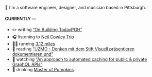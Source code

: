 👋 I'm a software engineer, designer, and musician based in Pittsburgh.

#### CURRENTLY —

* ✏️ writing [“On Building TodayPGH”](https://amoscato.com/journal/on-building-todaypgh/)
* 🎧 listening to [Neil Cowley Trio](https://www.last.fm/music/Neil+Cowley+Trio/_/Portal)
* 🏃‍♂️ running [3.12 miles](https://www.strava.com/activities/4289316018)
* 📘 reading [“UZMO - Denken mit dem Stift Visuell präsentieren dokumentieren und”](https://www.goodreads.com/book/show/22713395-uzmo---denken-mit-dem-stift-visuell-pr-sentieren-dokumentieren-und)
* 🍿 watching [“An approach to automated caching for public &amp; private GraphQL APIs”](https://youtu.be/HJPYnUT5unw)
* 🍺 drinking [Master of Pumpkins](https://untappd.com/user/namoscato/checkin/954066263)

